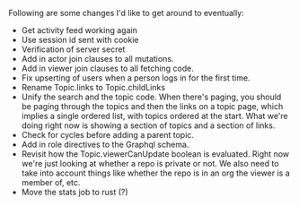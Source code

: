 Following are some changes I'd like to get around to eventually:
* Get activity feed working again
* Use session id sent with cookie
* Verification of server secret
* Add in actor join clauses to all mutations.
* Add in viewer join clauses to all fetching code.
* Fix upserting of users when a person logs in for the first time.
* Rename Topic.links to Topic.childLinks
* Unify the search and the topic code.  When there's paging, you should be paging through the topics and then the links on a topic page, which implies a single ordered list, with topics ordered at the start.  What we're doing right now is showing a section of topics and a section of links.
* Check for cycles before adding a parent topic.
* Add in role directives to the Graphql schema.
* Revisit how the Topic.viewerCanUpdate boolean is evaluated.  Right now we're just looking at whether a repo is private or not.  We also need to take into account things like whether the repo is in an org the viewer is a member of, etc.
* Move the stats job to rust (?)
